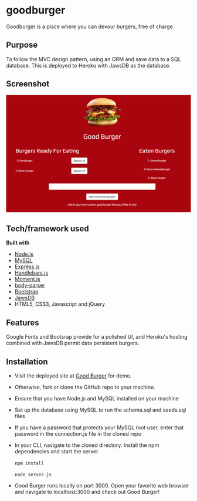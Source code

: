 # goodburger

Goodburger is a place where you can devour burgers, free of charge.

## Purpose
To follow the MVC design pattern, using an ORM and save data to a SQL database. This is deployed to Heroku with JawsDB as the database.
 
## Screenshot
![screenshot](./public/assets/images/screenshot.png)

## Tech/framework used
<b>Built with</b>
- [Node.js](https://nodejs.org/en/)
- [MySQL](https://www.npmjs.com/package/mysql)
- [Express.js](https://www.npmjs.com/package/express)
- [Handlebars.js](https://www.npmjs.com/package/express-handlebars)
- [Moment.js](https://momentjs.com/)
- [body-parser](https://www.npmjs.com/package/body-parser)
- [Bootstrap](https://getbootstrap.com/docs/3.3/)
- [JawsDB](https://elements.heroku.com/addons/jawsdb)
- HTML5, CSS3, Javascript and jQuery

## Features
Google Fonts and Bootsrap provide for a polished UI, and Heroku's hosting combined with JawsDB permit data persistent burgers.

## Installation
- Visit the deployed site at [Good Burger](https://fast-scrubland-27236.herokuapp.com/) for demo.
- Otherwise, fork or clone the GitHub repo to your machine.
- Ensure that you have Node.js and MySQL installed on your machine
- Set up the database using MySQL to run the schema.sql and seeds.sql files
- If you have a password that protects your MySQL root user, enter that password in the connection.js file in the cloned repo
- In your CLI, navigate to the cloned directory. Install the npm dependencies and start the server.

  `npm install`

  `node server.js`

- Good Burger runs locally on port 3000. Open your favorite web browser and navigate to localhost:3000 and check out Good Burger!